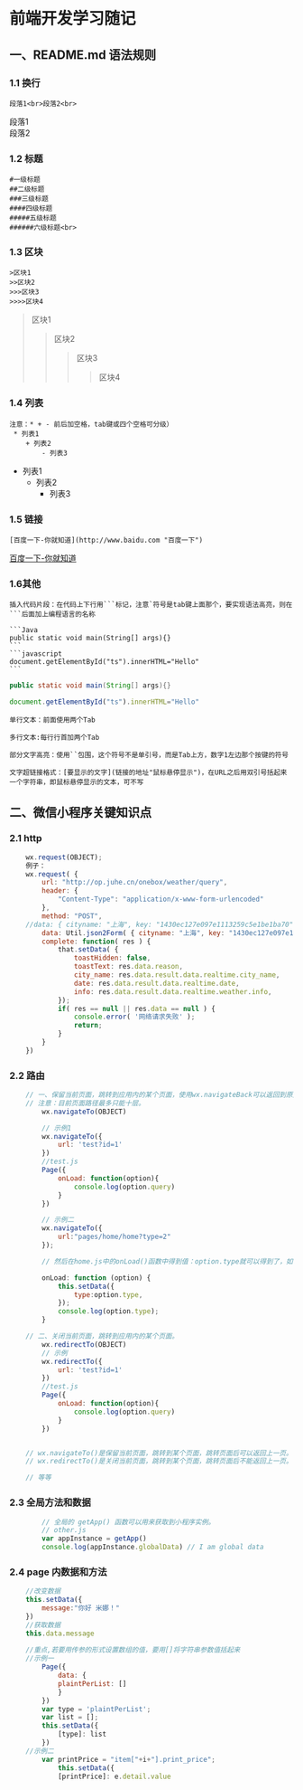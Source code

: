 # 前端开发学习随记
## 一、README.md 语法规则<br>
### 1.1 换行<br>
    段落1<br>段落2<br>
  段落1<br>段落2<br>
### 1.2 标题
    #一级标题  
    ##二级标题  
    ###三级标题  
    ####四级标题  
    #####五级标题  
    ######六级标题<br>
### 1.3 区块
    >区块1
    >>区块2
    >>>区块3
    >>>>区块4
  >区块1
  >>区块2
  >>>区块3
  >>>>区块4
### 1.4 列表
    注意：* + - 前后加空格，tab键或四个空格可分级）
     * 列表1
        + 列表2
            - 列表3
 * 列表1
    + 列表2
        - 列表3
### 1.5 链接
    [百度一下-你就知道](http://www.baidu.com "百度一下")
  [百度一下-你就知道](http://www.baidu.com "百度一下")
### 1.6其他
    插入代码片段：在代码上下行用```标记，注意`符号是tab键上面那个，要实现语法高亮，则在```后面加上编程语言的名称

    ```Java
    public static void main(String[] args){}
    ```
    ```javascript
    document.getElementById("ts").innerHTML="Hello"
    ```
```Java
public static void main(String[] args){}
```
```javascript
document.getElementById("ts").innerHTML="Hello"
```
    单行文本：前面使用两个Tab

    多行文本:每行行首加两个Tab

    部分文字高亮：使用``包围，这个符号不是单引号，而是Tab上方，数字1左边那个按键的符号

    文字超链接格式：[要显示的文字](链接的地址"鼠标悬停显示")，在URL之后用双引号括起来一个字符串，即鼠标悬停显示的文本，可不写
    
## 二、微信小程序关键知识点<br>
### 2.1 http
```javascript
	wx.request(OBJECT);
	例子：
	wx.request( {
		url: "http://op.juhe.cn/onebox/weather/query",
		header: {
			"Content-Type": "application/x-www-form-urlencoded"
		},
		method: "POST",
	//data: { cityname: "上海", key: "1430ec127e097e1113259c5e1be1ba70" },
		data: Util.json2Form( { cityname: "上海", key: "1430ec127e097e1113259c5e1be1ba70" }),
		complete: function( res ) {
			that.setData( {
				toastHidden: false,
				toastText: res.data.reason,
				city_name: res.data.result.data.realtime.city_name,
				date: res.data.result.data.realtime.date,
				info: res.data.result.data.realtime.weather.info,
			});
			if( res == null || res.data == null ) {
				console.error( '网络请求失败' );
				return;
			}
		}
	})
```
### 2.2 路由
```javascript
	// 一、保留当前页面，跳转到应用内的某个页面，使用wx.navigateBack可以返回到原页面。
	// 注意：目前页面路径最多只能十层。
		wx.navigateTo(OBJECT)

		// 示例1
		wx.navigateTo({
			url: 'test?id=1'
		})
		//test.js
		Page({
			onLoad: function(option){
				console.log(option.query)
			}
		})

		// 示例二
		wx.navigateTo({
		    url:"pages/home/home?type=2"
		});

		// 然后在home.js中的onLoad()函数中得到值：option.type就可以得到了，如下：

		onLoad: function (option) {
		    this.setData({
		        type:option.type,
		    });
		    console.log(option.type);
		}

	// 二、关闭当前页面，跳转到应用内的某个页面。
		wx.redirectTo(OBJECT)
		// 示例
		wx.redirectTo({
			url: 'test?id=1'
		})
		//test.js
		Page({
			onLoad: function(option){
				console.log(option.query)
			}
		})


	// wx.navigateTo()是保留当前页面，跳转到某个页面，跳转页面后可以返回上一页。
	// wx.redirectTo()是关闭当前页面，跳转到某个页面，跳转页面后不能返回上一页。

	// 等等
```
### 2.3 全局方法和数据
```javascript
        // 全局的 getApp() 函数可以用来获取到小程序实例。
        // other.js
        var appInstance = getApp()
        console.log(appInstance.globalData) // I am global data
```
### 2.4 page 内数据和方法
```javascript
	//改变数据
	this.setData({
	    message:"你好 米娜！"
	})
	//获取数据
	this.data.message
	
	//重点,若要用传参的形式设置数组的值，要用[]将字符串参数值括起来
	//示例一
		Page({
		    data: {
			plaintPerList: []
			}
		})
		var type = 'plaintPerList';
		var list = [];
		this.setData({
		    [type]: list
		})
	//示例二
		var printPrice = "item["+i+"].print_price";  
		    this.setData({  
			[printPrice]: e.detail.value   
